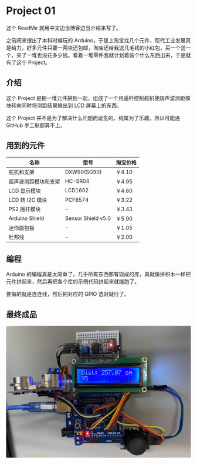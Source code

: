 # Project 01

这个 ReadMe 就用中文边当博客边当介绍来写了。

之前闲来搜出了本科时候玩的 Arduino，于是上淘宝找几个元件，现代工业发展真是给力，好多元件只要一两块还包邮，淘宝还给我送几毛钱的小红包，买一个送一个，买了一堆也没花多少钱。看着一堆零件我就计划着装个什么东西出来，于是就有了这个 Project。



## 介绍

这个 Project 是把一堆元件拼到一起，组成了一个用遥杆控制舵机使超声波测距模块转向同时将测距结果输出到 LCD 屏幕上的东西。

这个 Project 并不是为了解决什么问题而诞生的，纯属为了乐趣，所以可能连 GitHub 手工耿都算不上。



## 用到的元件

| 名称                 | 型号               | 淘宝价格 |
| -------------------- | ------------------ | -------- |
| 舵机和支架           | DXW90(SG90)        | ￥4.10   |
| 超声波测距模块和支架 | HC-SR04            | ￥4.95   |
| LCD 显示模块         | LCD1602            | ￥4.60   |
| LCD 转 I2C 模块      | PCF8574            | ￥3.22   |
| PS2 摇杆模块         | -                  | ￥3.43   |
| Arduino Shield       | Sensor Shield v5.0 | ￥5.90   |
| 迷你面包板           | -                  | ￥1.05   |
| 杜邦线               | -                  | ￥2.00   |



## 编程

Arduino 的编程真是太简单了，几乎所有东西都有现成的库，真就像拼积木一样把元件拼起来，然后再把各个库的示例代码拼起来就能跑了。

要做的就是连连线，然后把对应的 GPIO 选对就行了。



## 最终成品

![01](.assets/01.jpeg)

